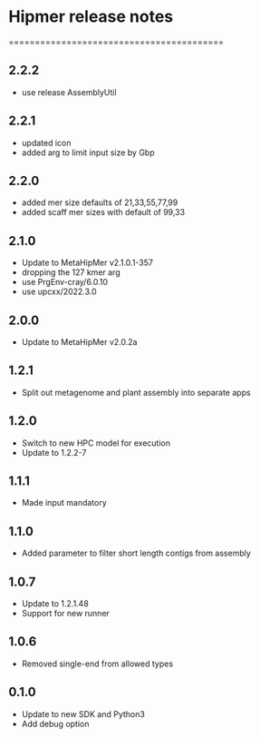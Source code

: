 # Hipmer release notes
=========================================

2.2.2
-----
* use release AssemblyUtil

2.2.1
-----
* updated icon
* added arg to limit input size by Gbp

2.2.0
-----
* added mer size defaults of 21,33,55,77,99
* added scaff mer sizes with default of 99,33

2.1.0
-----
* Update to MetaHipMer v2.1.0.1-357
* dropping the 127 kmer arg
* use PrgEnv-cray/6.0.10
* use upcxx/2022.3.0

2.0.0
-----
* Update to MetaHipMer v2.0.2a

1.2.1
-----
* Split out metagenome and plant assembly into separate apps

1.2.0
-----
* Switch to new HPC model for execution
* Update to 1.2.2-7

1.1.1
-----
* Made input mandatory

1.1.0
-----
* Added parameter to filter short length contigs from assembly

1.0.7
-----
* Update to 1.2.1.48
* Support for new runner

1.0.6
-----
* Removed single-end from allowed types

0.1.0
-----
* Update to new SDK and Python3
* Add debug option
